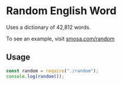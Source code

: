 # Random English Word
Uses a dictionary of 42,812 words.

To see an example, visit [smosa.com/random](https://smosa.com/random)

## Usage

~~~js
const random = require("./random");
console.log(random());
~~~
